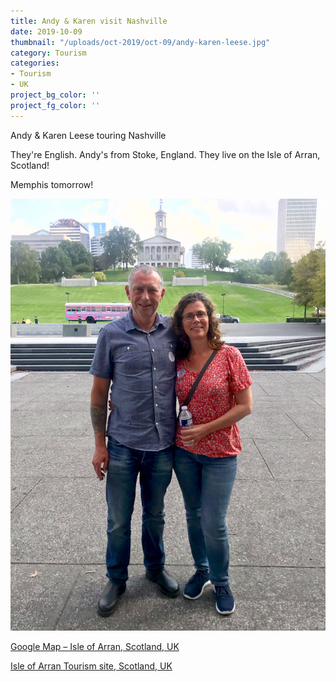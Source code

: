 ```yaml
---
title: Andy & Karen visit Nashville
date: 2019-10-09
thumbnail: "/uploads/oct-2019/oct-09/andy-karen-leese.jpg"
category: Tourism
categories:
- Tourism
- UK
project_bg_color: ''
project_fg_color: ''
---
```


Andy & Karen Leese touring Nashville  

They're English. Andy's from Stoke, England. They live on the Isle of Arran, Scotland!   

Memphis tomorrow! 

![Andy & Karen Leese touring Nashville](/uploads/oct-2019/oct-09/andy-karen-leese.jpg)


[Google Map – Isle of Arran, Scotland, UK](https://goo.gl/maps/RfzDKmVG8iegJiw37)  

[Isle of Arran Tourism site, Scotland, UK](https://www.visitscotland.com/destinations-maps/arran/)  

